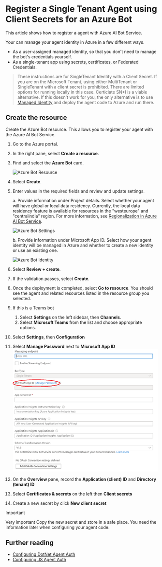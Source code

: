 # Register a Single Tenant Agent using Client Secrets for an Azure Bot

This article shows how to register a agent with Azure AI Bot Service.

Your can manage your agent identity in Azure in a few different ways.

- As a user-assigned managed identity, so that you don't need to manage the bot's credentials yourself.
- As a single-tenant app using secrets, certificates, or Federated Credentials.

> These instructions are for SingleTenant Identity with a Client Secret.
> If you are on the Microsoft Tenant, using either MultiTenant or SingleTenant with a client secret is prohibited.  There are limited options for running locally in this case. Certiciate SN+I is a viable alternative. If this doesn't work for you, the only alternative is to use [Managed Identity](azurebot-create-msi.md) and deploy the agent code to Azure and run there.

## Create the resource

Create the Azure Bot resource. This allows you to register your agent with the Azure AI Bot Service.

1. Go to the Azure portal.

1. In the right pane, select **Create a resource**.

1. Find and select the **Azure Bot** card.

   ![Azure Bot Resource](media/azure-bot-resource.png)

1. Select **Create**.

1. Enter values in the required fields and review and update settings.

   a. Provide information under Project details. Select whether your agent will have global or local data residency. Currently, the local data residency feature is available for resources in the "westeurope" and "centralindia" region. For more information, see [Regionalization in Azure AI Bot Service](https://learn.microsoft.com/en-us/azure/bot-service/bot-builder-concept-regionalization?view=azure-bot-service-4.0).

   ![Azure Bot Settings](media/azure-bot-project-details.png)

   b. Provide information under Microsoft App ID. Select how your agent identity will be managed in Azure and whether to create a new identity or use an existing one.

   ![Azure Bot Identity](media/azure-bot-ms-app-id-single.png)

1. Select **Review + create**.

1. If the validation passes, select **Create**.

1. Once the deployment is completed, select **Go to resource**. You should see the agent and related resources listed in the resource group you selected.

1. If this is a Teams bot
   1. Select **Settings** on the left sidebar, then **Channels**.
   1. Select **Microsoft Teams** from the list and choose appropriate options.

1. Select **Settings**, then **Configuration**

1. Select **Manage Password** next to **Microsoft App ID**
   ![Azure Bot Configuration](media/azure-bot-configuration-single.png)

1. On the **Overview** pane, record the **Application (client) ID** and **Directory (tenant) ID**

1. Select **Certificates & secrets** on the left then **Client secrets**

1. Create a new secret by click **New client secret**

> [!IMPORTANT]
> Very important Copy the new secret and store in a safe place.  You need the information later when configuring your agent code.

## Further reading
- [Configuring DotNet Agent Auth](https://aka.ms/AgentsSDK-DotNetMSALAuth)
- [Configuring JS Agent Auth](https://aka.ms/AgentsSDK-JSMSALAuth)